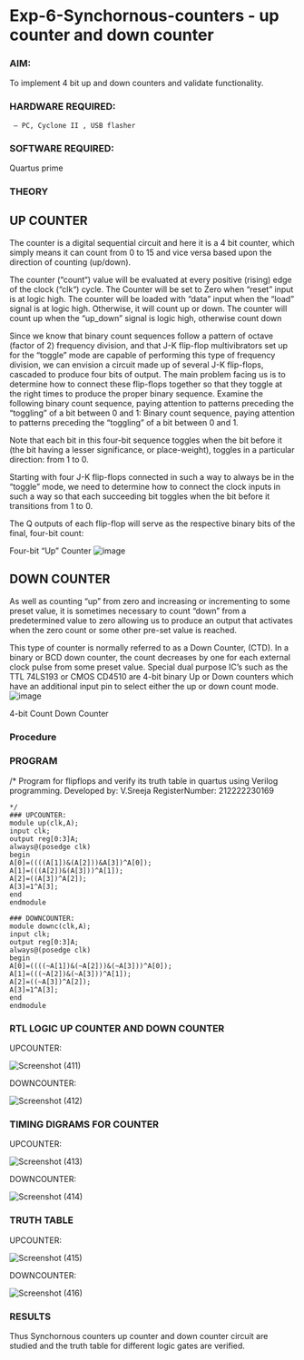 # Exp-6-Synchornous-counters - up counter and down counter 
### AIM: 
To implement 4 bit up and down counters and validate  functionality.
### HARDWARE REQUIRED:  
     – PC, Cyclone II , USB flasher
### SOFTWARE REQUIRED:  
Quartus prime
### THEORY 

## UP COUNTER 
The counter is a digital sequential circuit and here it is a 4 bit counter, which simply means it can count from 0 to 15 and vice versa based upon the direction of counting (up/down). 

The counter (“count“) value will be evaluated at every positive (rising) edge of the clock (“clk“) cycle.
The Counter will be set to Zero when “reset” input is at logic high.
The counter will be loaded with “data” input when the “load” signal is at logic high. Otherwise, it will count up or down.
The counter will count up when the “up_down” signal is logic high, otherwise count down

Since we know that binary count sequences follow a pattern of octave (factor of 2) frequency division, and that J-K flip-flop multivibrators set up for the “toggle” mode are capable of performing this type of frequency division, we can envision a circuit made up of several J-K flip-flops, cascaded to produce four bits of output.
The main problem facing us is to determine how to connect these flip-flops together so that they toggle at the right times to produce the proper binary sequence.
Examine the following binary count sequence, paying attention to patterns preceding the “toggling” of a bit between 0 and 1:
Binary count sequence, paying attention to patterns preceding the “toggling” of a bit between 0 and 1.

Note that each bit in this four-bit sequence toggles when the bit before it (the bit having a lesser significance, or place-weight), toggles in a particular direction: from 1 to 0.



 
 

Starting with four J-K flip-flops connected in such a way to always be in the “toggle” mode, we need to determine how to connect the clock inputs in such a way so that each succeeding bit toggles when the bit before it transitions from 1 to 0.

The Q outputs of each flip-flop will serve as the respective binary bits of the final, four-bit count:

 
 

Four-bit “Up” Counter
![image](https://user-images.githubusercontent.com/36288975/169644758-b2f4339d-9532-40c5-af40-8f4f8c942e2c.png)



## DOWN COUNTER 

As well as counting “up” from zero and increasing or incrementing to some preset value, it is sometimes necessary to count “down” from a predetermined value to zero allowing us to produce an output that activates when the zero count or some other pre-set value is reached.

This type of counter is normally referred to as a Down Counter, (CTD). In a binary or BCD down counter, the count decreases by one for each external clock pulse from some preset value. Special dual purpose IC’s such as the TTL 74LS193 or CMOS CD4510 are 4-bit binary Up or Down counters which have an additional input pin to select either the up or down count mode.
![image](https://user-images.githubusercontent.com/36288975/169644844-1a14e123-7228-4ed8-81a9-eb937dff4ac8.png)


4-bit Count Down Counter
### Procedure




### PROGRAM 
/*
Program for flipflops  and verify its truth table in quartus using Verilog programming.
Developed by: V.Sreeja
RegisterNumber:  212222230169
```
*/
### UPCOUNTER:
module up(clk,A);
input clk;
output reg[0:3]A;
always@(posedge clk)
begin
A[0]=((((A[1])&(A[2]))&A[3])^A[0]);
A[1]=(((A[2])&(A[3]))^A[1]);
A[2]=((A[3])^A[2]);
A[3]=1^A[3];
end
endmodule

### DOWNCOUNTER:
module downc(clk,A);
input clk;
output reg[0:3]A;
always@(posedge clk)
begin
A[0]=((((~A[1])&(~A[2]))&(~A[3]))^A[0]);
A[1]=(((~A[2])&(~A[3]))^A[1]);
A[2]=((~A[3])^A[2]);
A[3]=1^A[3];
end
endmodule
```


### RTL LOGIC UP COUNTER AND DOWN COUNTER  

UPCOUNTER:

![Screenshot (411)](https://github.com/VelasiriSreeja/Exp-7-Synchornous-counters-/assets/118344328/58630163-7720-4059-9c82-2c560656b5d8)

DOWNCOUNTER:

![Screenshot (412)](https://github.com/VelasiriSreeja/Exp-7-Synchornous-counters-/assets/118344328/6a84b75c-d995-45b9-b9af-e08beeafb414)



### TIMING DIGRAMS FOR COUNTER  

UPCOUNTER:

![Screenshot (413)](https://github.com/VelasiriSreeja/Exp-7-Synchornous-counters-/assets/118344328/58045e52-09e8-4a46-97c9-80cf281d95c1)

DOWNCOUNTER:

![Screenshot (414)](https://github.com/VelasiriSreeja/Exp-7-Synchornous-counters-/assets/118344328/9e9e2bce-14aa-4342-967b-5382cdba34ed)


### TRUTH TABLE 

UPCOUNTER:

![Screenshot (415)](https://github.com/VelasiriSreeja/Exp-7-Synchornous-counters-/assets/118344328/464df869-2751-443b-af3e-044eaa22862a)

DOWNCOUNTER:

![Screenshot (416)](https://github.com/VelasiriSreeja/Exp-7-Synchornous-counters-/assets/118344328/52bf34d8-bddb-4c1c-b2eb-7fa3fd205d79)


### RESULTS 
Thus Synchornous counters up counter and down counter circuit are studied and the truth table for different logic gates are verified.
